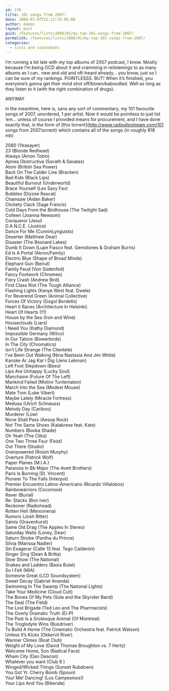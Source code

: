```yaml
---
id: 176
title: 101 songs from 2007!
date: 2008-01-07T22:13:33-05:00
author: damon
layout: post
guid: /features/lists/2008/01/my-top-101-songs-from-2007/
permalink: /features/lists/2008/01/my-top-101-songs-from-2007/
categories:
  - lists and countdowns
---
```

I’m running a bit late with my top albums of 2007 podcast, I know. Mostly because I’m being OCD about it and cramming in relistenings to as many albums as I can.. new and old and oft-heard already… you know, just so I can be sure of my rankings. POINTLESSS. BUT! When it’s finished, you everyone’s gonna get their mind shot off/blown/kaboodled. Well as long as they listen to it (with the right combination of drugs).

ANYWAY

in the meantime, here is, sans any sort of commentary, my 101 favourite songs of 2007, unordered, 1 per artist. Now it would be pointless to just list ’em… unless of course I provided means for procurement, and I have done exactly that, in the form of [this torrent](http://www.radioslipstream.com/101 songs from 2007.torrent) which contains all of the songs (in roughly 818 mb)

<!--more-->

2080 (Yeasayer)  
23 (Blonde Redhead)  
Always (Amon Tobin)  
Apnea Obstructiva (Savath & Savalas)  
Atom (British Sea Power)  
Back On The Calder Line (Bracken)  
Bad Kids (Black Lips)  
Beautiful Burnout (Underworld)  
Brace Yourself (Les Savy Fav)  
Bubbles (Dizzee Rascal)  
Chainsaw (Aidan Baker)  
Clickety Clack (Sage Francis)  
Cold Days From the Birdhouse (The Twilight Sad)  
Colleen (Joanna Newsom)  
Conqueror (Jesu)  
D.A.N.C.E. (Justice)  
Dance For Me (CunninLynguists)  
Deserter (Matthew Dear)  
Disaster (The Besnard Lakes)  
Dumb It Down (Lupe Fiasco feat. Gemstones & Graham Burris)  
Ed Is A Portal (Akron/Family)  
Electric Blue (Shape of Broad Minds)  
Elephant Gun (Beirut)  
Family Feud (Von Südenfed)  
Fancy Footwork (Chromeo)  
Fiery Crash (Andrew Bird)  
First Class Riot (The Tough Alliance)  
Flashing Lights (Kanye West feat. Dwele)  
For Reverend Green (Animal Collective)  
Forces Of Victory (Gogol Bordello)  
Heart it Races (Architecture In Helsinki)  
Heart Of Hearts (!!!)  
House by the Sea (Iron and Wine)  
Houseclouds (Liars)  
I Need You (Kathy Diamond)  
Impossible Germany (Wilco)  
In Our Talons (Bowerbirds)  
In The City (Chromatics)  
Isn’t Life Strange (The Clientele)  
I’ve Been Out Walking (Nina Nastasia And Jim White)  
Kanske Ar Jag Kar I Dig (Jens Lekman)  
Left Foot Stepdown (Bees)  
Lips Are Unhappy (Lucky Soul)  
Manchasm (Future Of The Left)  
Mankind Failed (Motiivi Tuntematon)  
March Into the Sea (Modest Mouse)  
Mate Tron (Luke Vibert)  
Maybe Lately (Miracle Fortress)  
Medusa (Ulrich Schnauss)  
Melody Day (Caribou)  
Murderer (Low)  
None Shall Pass (Aesop Rock)  
Not The Same Shoes (Kalabrese feat. Kate)  
Numbers (Booka Shade)  
Oh Yeah (The Cliks)  
One Two Three Four (Feist)  
Out There (Studio)  
Overpowered (Roisin Murphy)  
Overture (Patrick Wolf)  
Paper Planes (M.I.A.)  
Paranoia In Bb Major (The Avett Brothers)  
Paris Is Burning (St. Vincent)  
Pioneer To The Falls (Interpol)  
Premier Encuentro Latino-Americano (Ricardo Villalobos)  
Rainbowarriors (Cocorosie)  
Raver (Burial)  
Re: Stacks (Bon Iver)  
Reckoner (Radiohead)  
Rotten Hell (Menomena)  
Rumors (Josh Ritter)  
Saints (Gravenhurst)  
Same Old Drag (The Apples In Stereo)  
Saturday Waits (Loney, Dear)  
Saturn Strobe (Pantha du Prince)  
Silvia (Marissa Nadler)  
Sin Exagerar (Calle 13 feat. Tego Calderón)  
Singer Sing (Dean & Britta)  
Slow Show (The National)  
Snakes and Ladders (Basia Bulat)  
So I Felt (MIA)  
Someone Great (LCD Soundsystem)  
Sweet Decay (Gabriel Ananda)  
Swimming In The Swamp (The National Lights)  
Take Your Medicine (Cloud Cult)  
The Bones Of My Pets (Sole and the Skyrider Band)  
The Deal (The Field)  
The Lost Brigade (Ted Leo and The Pharmacists)  
The Overly Dramatic Truth (El-P)  
The Past Is a Grotesque Animal (Of Montreal)  
The Troglodyte Wins (Busdriver)  
To Build A Home (The Cinematic Orchestra feat. Patrick Watson)  
Unless It’s Kicks (Okkervil River)  
Warmer Climes (Boat Club)  
Weight of My Love (David Thomas Broughton vs. 7 Hertz)  
Welcome Home, Son (Radical Face)  
Wham City (Dan Deacon)  
Whatever you want (Club 8 )  
Winged/Wicked Things (Sunset Rubdown)  
You Got Yr. Cherry Bomb (Spoon)  
You! Me! Dancing! (Los Campesinos!)  
Your Lips And You (Bikeride)